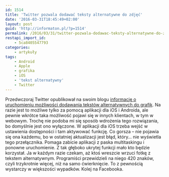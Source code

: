 ```yaml
---
id: 1514
title: 'Twitter pozwala dodawać teksty alternatywne do zdjęć'
date: '2016-03-31T18:45:49+02:00'
layout: post
guid: 'http://informaton.pl/?p=1514'
permalink: /2016/03/31/twitter-pozwala-dodawac-teksty-alternatywne-do-zdjec/
restapi_import_id:
    - 5ca8405547793
categories:
    - artykuły
tags:
    - Android
    - Apple
    - grafika
    - iOS
    - 'tekst alternatywny'
    - Twitter
---
```


Przedwczoraj Twitter opublikował na swoim blogu [informację o uruchomieniu możliwości dodawania tekstów alternatywnych do grafik](https://blog.twitter.com/2016/accessible-images-for-everyone). Na razie jest to możliwe tylko za pomocą aplikacji dla iOS i Androida, ale pewnie wkrótce taka możliwość pojawi się w innych klientach, w tym w webowym. Trochę nie podoba mi się sposób wdrożenia tego rozwiązania, bo domyślnie jest ono wyłączone. W aplikacji dla iOS trzeba wejść w ustawienia dostępności i tam aktywować funkcję. Co gorsza – nie pojawia się ona każdemu, bo w ostatniej aktualizacji jest błąd, który… nie wyświetla tego przełącznika. Pomaga zabicie aplikacji z paska multitaskingu i ponowne uruchomienie. Z tak głęboko ukrytej funkcji mało kto będzie korzystał. Ja w każdym razie czekam, aż ktoś wreszcie wrzuci fotkę z tekstem alternatywnym. Programiści przewidzieli na niego 420 znaków, czyli trzykrotnie więcej, niż na samo ćwierknięcie. To z pewnością wystarczy w większości wypadków. Kolej na Facebooka.
